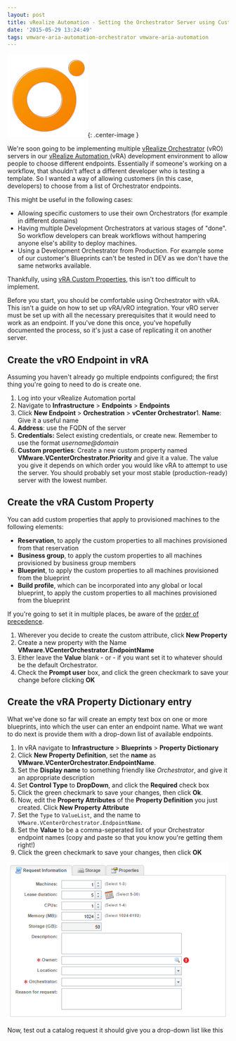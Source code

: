 ```yaml
---
layout: post
title: vRealize Automation - Setting the Orchestrator Server using Custom Properties
date: '2015-05-29 13:24:49'
tags: vmware-aria-automation-orchestrator vmware-aria-automation
---
```


![vcologo](/assets/vro_logo.png){: .center-image }

We're soon going to be implementing multiple [vRealize Orchestrator](http://www.vmware.com/uk/products/vrealize-orchestrator) (vRO) servers in our [vRealize Automation ](http://www.vmware.com/uk/products/vrealize-automation)(vRA) development environment to allow people to choose different endpoints. Essentially if someone's working on a workflow, that shouldn't affect a different developer who is testing a template. So I wanted a way of allowing customers (in this case, developers) to choose from a list of Orchestrator endpoints.

This might be useful in the following cases:

- Allowing specific customers to use their own Orchestrators (for example in different domains)
- Having multiple Development Orchestrators at various stages of "done". So workflow developers can break workflows without hampering anyone else's ability to deploy machines.
- Using a Development Orchestrator from Production. For example some of our customer's Blueprints can't be tested in DEV as we don't have the same networks available.

Thankfully, using [vRA Custom Properties](http://pubs.vmware.com/vCAC-61/topic/com.vmware.ICbase/PDF/vcloud-automation-center-61-custom-property-reference.pdf), this isn't too difficult to implement.

Before you start, you should be comfortable using Orchestrator with vRA. This isn't a guide on how to set up vRA/vRO integration. Your vRO server must be set up with all the necessary prerequisites that it would need to work as an endpoint.  If you've done this once, you've hopefully documented the process, so it's just a case of replicating it on another server.

## Create the vRO Endpoint in vRA

Assuming you haven't already go multiple endpoints configured; the first thing you're going to need to do is create one.

1. Log into your vRealize Automation portal
2. Navigate to **Infrastructure** > **Endpoints** > **Endpoints**
3. Click **New Endpoint** > **Orchestration** > **vCenter Orchestrator**1. **Name**: Give it a useful name
2. **Address**: use the FQDN of the server
3. **Credentials:** Select existing credentials, or create new. Remember to use the format *username@domain*
4. **Custom properties**: Create a new custom property named **VMware.VCenterOrchestrator.Priority** and give it a value. The value you give it depends on which order you would like vRA to attempt to use the server. You should probably set your most stable (production-ready) server with the lowest number.

## Create the vRA Custom Property

You can add custom properties that apply to provisioned machines to the following elements:

- **Reservation**, to apply the custom properties to all machines provisioned from that reservation
- **Business group**, to apply the custom properties to all machines provisioned by business group members
- **Blueprint**, to apply the custom properties to all machines provisioned from the blueprint
- **Build profile**, which can be incorporated into any global or local blueprint, to apply the custom properties to all machines provisioned from the blueprint

If you're going to set it in multiple places, be aware of the [order of precedence](http://pubs.vmware.com/vra-62/index.jsp?topic=%2Fcom.vmware.vra.iaas.cloud.doc%2FGUID-F45F332E-1003-45BC-BC05-0EA2FDE1B31F.html).

1. Wherever you decide to create the custom attribute, click **New Property**
2. Create a new property with the Name **VMware.VCenterOrchestrator.EndpointName**
3. Either leave the **Value** blank  - or  - if you want set it to whatever should be the default Orchestrator.
4. Check the **Prompt user** box, and click the green checkmark to save your change before clicking **OK**


## Create the vRA Property Dictionary entry

What we've done so far will create an empty text box on one or more blueprints, into which the user can enter an endpoint name. What we want to do next is provide them with a drop-down list of available endpoints.

1. In vRA navigate to **Infrastructure** > **Blueprints** > **Property Dictionary**
2. Click **New Property Definition**, set the **name** as **VMware.VCenterOrchestrator.EndpointName**.
3. Set the **Display name** to something friendly like *Orchestrator*, and give it an appropriate description
4. Set **Control Type** to **DropDown**, and click the **Required** check box
5. Click the green checkmark to save your changes, then click **Ok**.
6. Now, edit the **Property Attributes** of the **Property Definition** you just created. Click **New Property Attribute**
7. Set the `Type` to `ValueList`, and the name to `VMware.VCenterOrchestrator.EndpointName`.
8. Set the **Value** to be a comma-seperated list of your Orchestrator endpoint names (copy and paste so that you know you're getting them right!)
9. Click the green checkmark to save your changes, then click **OK**

![SelectTheOrchestratorServer](/assets/SelectTheOrchestratorServer.png)

Now, test out a catalog request it should give you a drop-down list like this